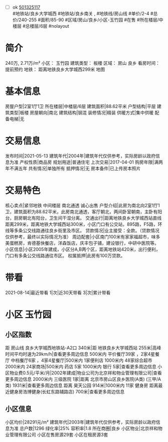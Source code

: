 - [ ] ok [501325117](https://bj.5i5j.com/ershoufang/501325117.html)  
 #地铁站/良乡大学城西 #地铁站/良乡南关 ,  #地铁线/房山线
#单价/2-4 #总价/240-255 #面积/85-90   #区域/房山/良乡/小区-玉竹园 #在售 #所在楼层/中楼层 #总楼层/6层 #nolayout 
# 简介 
 240万,  2.71万/m² 
小区： 玉竹园
建筑类型： 板楼
区域： 房山 良乡
看房时间： 提前预约
地铁： 距离地铁良乡大学城西299米 地图
# 基本信息 
 房屋户型|2室1厅1卫
所在楼层|中楼层/6层
建筑面积|88.62平米
户型结构|平层
建筑类型|板楼
房屋朝向|南北
建筑结构|钢混
装修情况|精装
供暖方式|集中供暖
配备电梯|无
# 交易信息 
 发布时间|2021-05-13
建筑年代|2004年|建筑年代仅供参考，实际房龄以政府信息为准
产权性质|商品房
规划用途|普通住宅
上次交易|2017-04-01
购房年限|满两年不满五年
共有情况|单独所有
抵押情况|无
房本备件|已上传房本照片
# 交易特色 
 核心卖点|紧邻地铁 中间楼层 南北通透 诚心出售
户型介绍|此房为南北向2室1厅1卫，建筑面积为88.62平米，此房南北通透，客厅朝北，两间卧室朝南，主卧有阳台，厨房朝北有阳台，卫生间干湿分离。
交通出行|距离地铁良乡大学城西站直线距离299米，距离地铁大学城西站300米，小区门口有公交站，895路，F5路，环线等多条公交线路通往良乡街里及市区。
贷款情况|业主接受：全款。（贷款情况仅供参考，最终以实际情况为准）
周边配套|小区南门100米有家家福超市，味多美蛋糕房，肯德基快餐店，洋森饭店，庆丰包子铺，建设银行，中研中医院等。
小区信息|小区2005年建成，小区分A,B两个区，距离地铁站420米，出行便利，门口有多条公交线路通往市区。
权属抵押|此房有100万贷款。
# 带看 
 2021-08-14|最近带看	 1|次|近30天带看	 3|次|累计带看
# 小区 玉竹园
## 小区指数 
 距 房山线 良乡大学城西地铁站-A2口 340米|距 地铁良乡大学城西站 255米|高峰时间平均时速为29km/h|查看更多周边信息
500米内 平价餐厅39家 ，2家4星餐厅
中档餐厅6家 ，4家4星餐厅|500米内 1家便利店
1000米内 48家综合超市
2000米内 24家商场|500米内 药店 5家
1000米内 银行 5家|查看更多周边信息
小区物业费0.5元/平米/月|2002年建成|物业公司为北京祥和物业管理有限公司|查看更多周边信息
2000米内 三级医院 1家|距离 北京市房山区良乡医院(A类) (三甲/A类) 1931米|查看更多周边信息
距离 昊天公园 914米|1000米内 11家 健身房
距离最近健身房浩博健身(长虹东路辅路店) 700米|查看更多周边信息
## 小区信息 
 小区均价|28291元/m²
建筑年代|2003年|建筑年代仅供参考，实际房龄以政府信息为准
总户数|1296
绿化率|25%
容积率|1.8
所在商圈|良乡
小区物业|北京祥和物业管理有限公司
小区在售房源29套
小区在租房源3套
